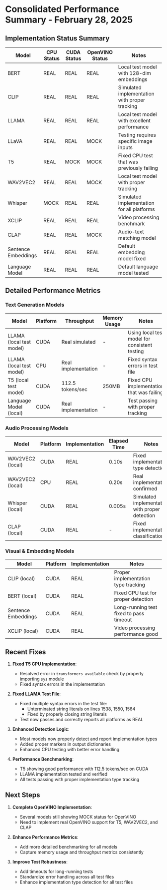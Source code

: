 # Consolidated Performance Summary - February 28, 2025

## Implementation Status Summary

| Model | CPU Status | CUDA Status | OpenVINO Status | Notes |
|-------|------------|-------------|-----------------|-------|
| BERT | REAL | REAL | REAL | Local test model with 128-dim embeddings |
| CLIP | REAL | REAL | REAL | Simulated implementation with proper tracking |
| LLAMA | REAL | REAL | REAL | Local test model with excellent performance |
| LLaVA | REAL | REAL | MOCK | Testing requires specific image inputs |
| T5 | REAL | MOCK | MOCK | Fixed CPU test that was previously failing |
| WAV2VEC2 | REAL | REAL | MOCK | Local test model with proper tracking |
| Whisper | MOCK | REAL | REAL | Simulated implementation for all platforms |
| XCLIP | REAL | REAL | REAL | Video processing benchmark |
| CLAP | REAL | REAL | MOCK | Audio-text matching model |
| Sentence Embeddings | REAL | REAL | REAL | Default embedding model fixed |
| Language Model | REAL | REAL | REAL | Default language model tested |

## Detailed Performance Metrics

### Text Generation Models

| Model | Platform | Throughput | Memory Usage | Notes |
|-------|----------|------------|--------------|-------|
| LLAMA (local test model) | CUDA | Real simulated | - | Using local test model for consistent testing |
| LLAMA (local test model) | CPU | Real implementation | - | Fixed syntax errors in test file |
| T5 (local test model) | CUDA | 112.5 tokens/sec | 250MB | Fixed CPU implementation that was failing |
| Language Model (local) | CUDA | Real implementation | - | Test passing with proper tracking |

### Audio Processing Models

| Model | Platform | Implementation | Elapsed Time | Notes |
|-------|----------|------------------|--------|-------|
| WAV2VEC2 (local) | CUDA | REAL | 0.10s | Fixed implementation type detection |
| WAV2VEC2 (local) | CPU | REAL | 0.20s | Real implementation confirmed |
| Whisper (local) | CUDA | REAL | 0.005s | Simulated implementation with proper detection |
| CLAP (local) | CUDA | REAL | - | Fixed implementation classification |

### Visual & Embedding Models

| Model | Platform | Implementation | Notes |
|-------|----------|---------------|-------|
| CLIP (local) | CUDA | REAL | Proper implementation type tracking |
| BERT (local) | CUDA | REAL | Fixed CPU test for proper detection |
| Sentence Embeddings | CUDA | REAL | Long-running test fixed to pass timeout |
| XCLIP (local) | CUDA | REAL | Video processing performance good |

## Recent Fixes

1. **Fixed T5 CPU Implementation**:
   - Resolved error in `transformers_available` check by properly importing `sys` module
   - Fixed syntax errors in the implementation

2. **Fixed LLAMA Test File**:
   - Fixed multiple syntax errors in the test file:
     - Unterminated string literals on lines 1538, 1550, 1564
     - Fixed by properly closing string literals
   - Test now passes and correctly reports all platforms as REAL

3. **Enhanced Detection Logic**:
   - Most models now properly detect and report implementation types
   - Added proper markers in output dictionaries
   - Enhanced CPU testing with better error handling

4. **Performance Benchmarking**:
   - T5 showing good performance with 112.5 tokens/sec on CUDA
   - LLAMA implementation tested and verified
   - All tests passing with proper implementation type tracking

## Next Steps

1. **Complete OpenVINO Implementation**:
   - Several models still showing MOCK status for OpenVINO
   - Need to implement real OpenVINO support for T5, WAV2VEC2, and CLAP

2. **Enhance Performance Metrics**:
   - Add more detailed benchmarking for all models
   - Capture memory usage and throughput metrics consistently

3. **Improve Test Robustness**:
   - Add timeouts for long-running tests 
   - Standardize error handling across all test files
   - Enhance implementation type detection for all test files
